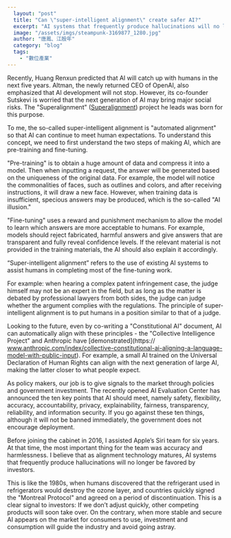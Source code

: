 ```yaml
---
  layout: "post"
  title: "Can \"super-intelligent alignment\" create safer AI?"
  excerpt: "AI systems that frequently produce hallucinations will no longer win the favor of investors."
  image: "/assets/imgs/steampunk-3169877_1280.jpg"
  author: "唐鳳、江殷年"
  category: "blog"
  tags: 
    - "數位產業"
---
```



Recently, Huang Renxun predicted that AI will catch up with humans in the next five years. Altman, the newly returned CEO of OpenAI, also emphasized that AI development will not stop. However, its co-founder Sutskevi is worried that the next generation of AI may bring major social risks. The "Superalignment" ([Superalignment](https://openai.com/blog/introducing-superalignment)) project he leads was born for this purpose. 

To me, the so-called super-intelligent alignment is "automated alignment" so that AI can continue to meet human expectations. To understand this concept, we need to first understand the two steps of making AI, which are pre-training and fine-tuning. 

 "Pre-training" is to obtain a huge amount of data and compress it into a model. Then when inputting a request, the answer will be generated based on the uniqueness of the original data. For example, the model will notice the commonalities of faces, such as outlines and colors, and after receiving instructions, it will draw a new face. However, when training data is insufficient, specious answers may be produced, which is the so-called "AI illusion." 

 "Fine-tuning" uses a reward and punishment mechanism to allow the model to learn which answers are more acceptable to humans. For example, models should reject fabricated, harmful answers and give answers that are transparent and fully reveal confidence levels. If the relevant material is not provided in the training materials, the AI should also explain it accordingly. 

 “Super-intelligent alignment” refers to the use of existing AI systems to assist humans in completing most of the fine-tuning work. 

For example: when hearing a complex patent infringement case, the judge himself may not be an expert in the field, but as long as the matter is debated by professional lawyers from both sides, the judge can judge whether the argument complies with the regulations. The principle of super-intelligent alignment is to put humans in a position similar to that of a judge. 

Looking to the future, even by co-writing a "Constitutional AI" document, AI can automatically align with these principles - the "Collective Intelligence Project" and Anthropic have [demonstrated](https:// www.anthropic.com/index/collective-constitutional-ai-aligning-a-language-model-with-public-input). For example, a small AI trained on the Universal Declaration of Human Rights can align with the next generation of large AI, making the latter closer to what people expect. 

As policy makers, our job is to give signals to the market through policies and government investment. The recently opened AI Evaluation Center has announced the ten key points that AI should meet, namely safety, flexibility, accuracy, accountability, privacy, explainability, fairness, transparency, reliability, and information security. If you go against these ten things, although it will not be banned immediately, the government does not encourage deployment. 

Before joining the cabinet in 2016, I assisted Apple’s Siri team for six years. At that time, the most important thing for the team was accuracy and harmlessness. I believe that as alignment technology matures, AI systems that frequently produce hallucinations will no longer be favored by investors. 
 
This is like the 1980s, when humans discovered that the refrigerant used in refrigerators would destroy the ozone layer, and countries quickly signed the "Montreal Protocol" and agreed on a period of discontinuation. This is a clear signal to investors: If we don’t adjust quickly, other competing products will soon take over. On the contrary, when more stable and secure AI appears on the market for consumers to use, investment and consumption will guide the industry and avoid going astray. 
